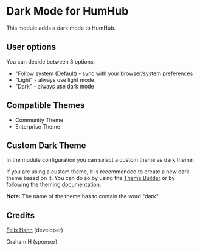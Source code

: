 # Dark Mode for HumHub

This module adds a dark mode to HumHub.

## User options
You can decide between 3 options:
- "Follow system (Default) - sync with your browser/system preferences
- "Light" -  always use light mode
- "Dark" - always use dark mode

## Compatible Themes
- Community Theme
- Enterprise Theme

## Custom Dark Theme
In the module configuration you can select a custom theme as dark theme.

If you are using a custom theme, it is recommended to create a new dark theme based on it.
You can do so by using the [Theme Builder](https://marketplace.humhub.com/module/theme-builder/description) or by following the [theming documentation](https://docs.humhub.org/docs/theme/).

**Note:** The name of the theme has to contain the word "dark".

## Credits

[Felix Hahn](https://github.com/felixhahnweilheim) (developer)

Graham H (sponsor)
